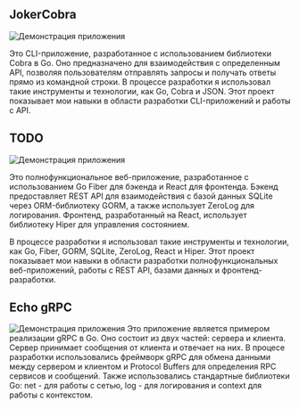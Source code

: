 ## JokerCobra
![Демонстрация приложения](https://media0.giphy.com/media/v1.Y2lkPTc5MGI3NjExbm8yMXJrZHJmOHA2Y3UzYWJ2YWVwNGM1OTAzMmFxbjk0Y2M1ejk4MCZlcD12MV9pbnRlcm5hbF9naWZfYnlfaWQmY3Q9Zw/j0up05crpjDekrQWpA/giphy.gif)

Это CLI-приложение, разработанное с использованием библиотеки Cobra в Go. Оно предназначено для взаимодействия с определенным API, позволяя пользователям отправлять запросы и получать ответы прямо из командной строки. В процессе разработки я использовал такие инструменты и технологии, как Go, Cobra и JSON. Этот проект показывает мои навыки в области разработки CLI-приложений и работы с API.


## TODO 
![Демонстрация приложения](https://media0.giphy.com/media/v1.Y2lkPTc5MGI3NjExOW9ldWE1OWJwMTN5YXMwYTAzendkYTAxcXY5YXVwdW5qN2Q4bzNvYSZlcD12MV9pbnRlcm5hbF9naWZfYnlfaWQmY3Q9Zw/1AwlJxG2UJrj5u0Eko/source.gif)

Это полнофункциональное веб-приложение, разработанное с использованием Go Fiber для бэкенда и React для фронтенда. Бэкенд предоставляет REST API для взаимодействия с базой данных SQLite через ORM-библиотеку GORM, а также использует ZeroLog для логирования. Фронтенд, разработанный на React, использует библиотеку Hiper для управления состоянием.

В процессе разработки я использовал такие инструменты и технологии, как Go, Fiber, GORM, SQLite, ZeroLog, React и Hiper. Этот проект показывает мои навыки в области разработки полнофункциональных веб-приложений, работы с REST API, базами данных и фронтенд-разработки.

## Echo gRPC
![Демонстрация приложения](https://media0.giphy.com/media/v1.Y2lkPTc5MGI3NjExdnV6enIxcjBjeXk2NWFqcWxubzMyOTFhamtkeGtpYmpscmEzMHpnbyZlcD12MV9pbnRlcm5hbF9naWZfYnlfaWQmY3Q9Zw/7rSH3yTiKd4OSjCCJf/giphy.gif)
Это приложение является примером реализации gRPC в Go. Оно состоит из двух частей: сервера и клиента. Сервер принимает сообщения от клиента и отвечает на них. В процесе разработки использовались фреймворк gRPC для обмена данными между сервером и клиентом и Protocol Buffers для определения RPC сервисов и сообщений.
Также использовались стандартные библиотеки Go:  net -  для работы с сетью,  log - для логирования и  context для работы с контекстом.